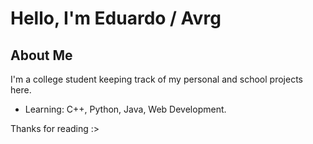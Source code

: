 # Hello, I'm Eduardo / Avrg

## About Me

I'm a college student keeping track of my personal and school projects here.

- Learning: C++, Python, Java, Web Development.

Thanks for reading :>
